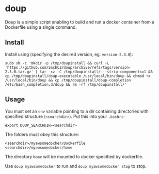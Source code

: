 # doup

Doup is a simple script enabling to build and run a docker container from a Dockerfile using a single command.

## Install
Install using (specifying the desired version, eg. `version-2.3.0`):

```
sudo sh -c 'mkdir -p /tmp/doupinstall && curl -L 'https://github.com/SachCZ/doup/archive/refs/tags/version-2.3.0.tar.gz' | tar -xz -C /tmp/doupinstall/ --strip-components=1 && cp /tmp/doupinstall/doup-executable /usr/local/bin/doup && chmod +x /usr/local/bin/doup && cp /tmp/doupinstall/doup-completion /etc/bash_completion.d/doup && rm -rf /tmp/doupinstall/'
```

## Usage
You must set an `env` variable pointing to a dir containing directories with specified structure (`<searchdir>`). Put this into your
`.bashrc`:

```
export DOUP_SEARCHDIR=<searchdir>
```

The folders must obey this structure:
```
<searchdir>/myawsomedocker/Dockerfile
<searchdir>/myawsomedocker/home
```
The directory `home` will be mounted to docker specified by dockerfile.

Use `doup myawsomedocker` to run and `doup myawsomedocker stop` to stop.

